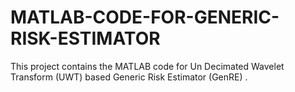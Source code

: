 # MATLAB-CODE-FOR-GENERIC-RISK-ESTIMATOR
This project contains the MATLAB code for Un Decimated Wavelet Transform (UWT) based Generic Risk Estimator (GenRE) .
